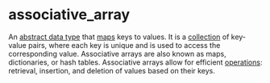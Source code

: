 # associative_array

An [abstract data type](/data_md/computer_science/definitions/data_structure/abstract_data_type.md) that [maps](/data_md/computer_science/definitions/data_structure/map.md) keys to values. It is a [collection](/data_md/computer_science/definitions/data_structure/collection.md) of key-value pairs, where each key is unique and is used to access the corresponding value. Associative arrays are also known as maps, dictionaries, or hash tables.
Associative arrays allow for efficient [operations](/data_md/computer_science/definitions/foundamental/operation.md): retrieval, insertion, and deletion of values based on their keys.
